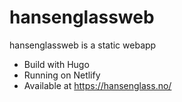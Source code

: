 # hansenglassweb

hansenglassweb is a static webapp

- Build with Hugo
- Running on Netlify
- Available at https://hansenglass.no/
